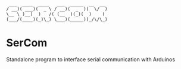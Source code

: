 ```
 ___  ____  ____   ___  _____  __  __ 
/ __)( ___)(  _ \ / __)(  _  )(  \/  )
\__ \ )__)  )   /( (__  )(_)(  )    ( 
(___/(____)(_)\_) \___)(_____)(_/\/\_)
```

# SerCom
Standalone program to interface serial communication with Arduinos
